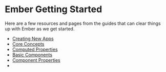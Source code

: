 # Ember Getting Started

Here are a few resources and pages from the guides that can clear things up with Ember as we get started.

* [Creating New Apps](http://guides.emberjs.com/v2.0.0/getting-started/first-app/)
* [Core Concepts](http://guides.emberjs.com/v2.0.0/getting-started/core-concepts/)
* [Computed Properties](http://guides.emberjs.com/v2.0.0/object-model/computed-properties/)
* [Basic Components](http://guides.emberjs.com/v2.0.0/components/)
* [Component Properties](http://guides.emberjs.com/v2.0.0/components/passing-properties-to-a-component/)
* 
